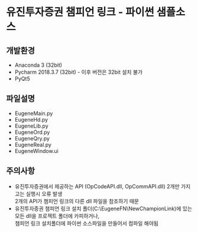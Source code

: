 # 유진투자증권 챔피언 링크 - 파이썬 샘플소스

## 개발환경
* Anaconda 3 (32bit)
* Pycharm 2018.3.7 (32bit) - 이후 버전은 32bit 설치 불가
* PyQt5

## 파일설명
* EugeneMain.py
* EugeneHd.py
* EugeneLib.py
* EugeneOrd.py
* EugeneQry.py
* EugeneReal.py
* EugeneWindow.ui

## 주의사항
* 유진투자증권에서 제공하는 API (OpCodeAPI.dll, OpCommAPI.dll) 2개만 가지고는 실행시 오류 발생  
  2개의 API가 챔피언 링크의 다른 dll 파일을 참조하기 때문
* 유진투자증권 챔피언 링크 설치 폴더(C:\EugeneFN\NewChampionLink)에 있는 모든 dll을 프로젝트 폴더에 카피하거나,  
  챔피언 링크 설치폴더에 파이썬 소스파일을 만들어서 컴파일 해야됨
